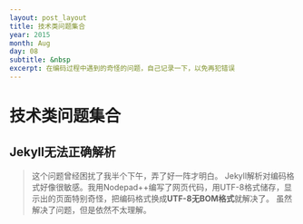 ```yaml
---
layout: post_layout
title: 技术类问题集合
year: 2015
month: Aug
day: 08
subtitle: &nbsp
excerpt: 在编码过程中遇到的奇怪的问题，自己记录一下，以免再犯错误
---
```


**技术类问题集合**
=====

Jekyll无法正确解析
----------

> 这个问题曾经困扰了我半个下午，弄了好一阵才明白。
> Jekyll解析对编码格式好像很敏感。我用Nodepad++编写了网页代码，用UTF-8格式储存，显示出的页面特别奇怪，把编码格式换成**UTF-8无BOM格式**就解决了。
> 虽然解决了问题，但是依然不太理解。